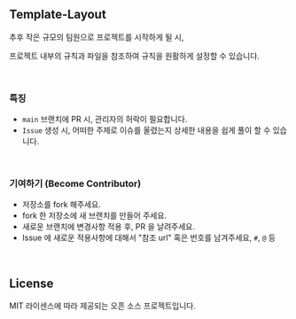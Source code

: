## Template-Layout

추후 작은 규모의 팀원으로 프로젝트를 시작하게 될 시,

프로젝트 내부의 규칙과 파일을 참조하여 규칙을 원활하게 설정할 수 있습니다.

<br/>

### 특징

* `main` 브랜치에 PR 시, 관리자의 허락이 필요합니다.
* `Issue` 생성 시, 어떠한 주제로 이슈를 올렸는지 상세한 내용을 쉽게 풀이 할 수 있습니다.

<br/>

### 기여하기 (Become Contributor)

* 저장소를 fork 해주세요.
* fork 한 저장소에 새 브랜치를 만들어 주세요.
* 새로운 브랜치에 변경사항 적용 후, PR 을 날려주세요.
* Issue 에 새로운 적용사항에 대해서 "참조 url" 혹은 번호를 남겨주세요, `#`, `@` 등

<br/>

## License

MIT 라이센스에 따라 제공되는 오픈 소스 프로젝트입니다.

